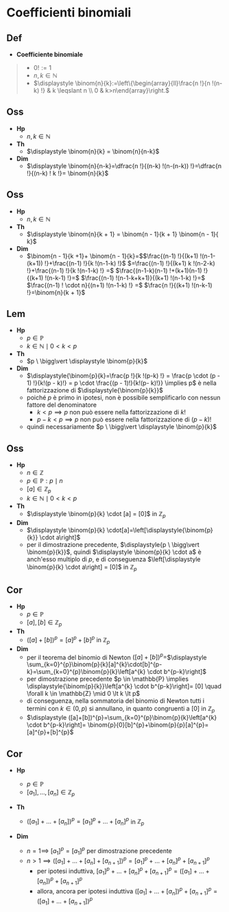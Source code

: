 # Coefficienti binomiali

## Def

- **Coefficiente binomiale**

> - $0! := 1$
> - $n, k \in \mathbb{N}$
> - $\displaystyle \binom{n}{k}:=\left\{\begin{array}{ll}\frac{n !}{n !(n-k) !} & k \leqslant n \\ 0 & k>n\end{array}\right.$

## Oss

- **Hp**
  - $n, k \in \mathbb{N}$
- **Th**
  - $\displaystyle \binom{n}{k} = \binom{n}{n-k}$
- **Dim**
  - $\displaystyle \binom{n}{n-k}=\dfrac{n !}{(n-k) !(n-(n-k)) !}=\dfrac{n !}{(n-k) ! k !}= \binom{n}{k}$

## Oss

- **Hp**
  - $n, k \in \mathbb{N}$
- **Th**
  - $\displaystyle \binom{n}{k + 1} = \binom{n - 1}{k + 1} \binom{n - 1}{ k}$
- **Dim**
   - $\binom{n - 1}{k +1}+ \binom{n - 1}{k}=$$\frac{(n-1) !}{(k+1) !(n-1-(k+1)) !}+\frac{(n-1) !}{k !(n-1-k) !}$ $=\frac{(n-1) !}{(k+1) k !(n-2-k) !}+\frac{(n-1) !}{k !(n-1-k) !} =$ $\frac{(n-1-k)(n-1) !+(k+1)(n-1) !}{(k+1) !(n-k-1) !}=$ $\frac{(n-1) !(n-1-k+k+1)}{(k+1) !(n-1-k) !}=$ $\frac{(n-1) ! \cdot n}{(n+1) !(n-1-k) !} =$ $\frac{n !}{(k+1) !(n-k-1) !}=\binom{n}{k + 1}$

## Lem

- **Hp**
  - $p \in \mathbb{P}$
  - $k \in \mathbb{N} \mid 0 \lt k \lt p$
- **Th**
  - $p \ \bigg\vert \displaystyle \binom{p}{k}$
- **Dim**
  - $\displaystyle{\binom{p}{k}=\frac{p !}{k !(p-k) !} = \frac{p \cdot (p - 1) !}{k!(p - k)!} = p \cdot \frac{(p - 1)!}{k!(p- k)!}} \implies p$ è nella fattorizzazione di $\displaystyle{\binom{p}{k}}$
  - poiché $p$ è primo in ipotesi, non è possibile semplificarlo con nessun fattore del denominatore
    - $k \lt p \implies p$ non può essere nella fattorizzazione di $k!$
    - $p - k \lt p \implies p$ non può essere nella fattorizzazione di $(p - k)!$
  - quindi necessariamente $p \ \bigg\vert \displaystyle \binom{p}{k}$

## Oss

- **Hp**
  - $n \in \mathbb{Z}$
  - $p \in \mathbb{P} : p \mid n$
  - $[a] \in \mathbb{Z}_{p}$
  - $k \in \mathbb{N} \mid 0 \lt k \lt p$
- **Th**
  - $\displaystyle \binom{p}{k} \cdot [a] = [0]$ in $\mathbb{Z}_p$
- **Dim**
  - $\displaystyle \binom{p}{k} \cdot[a]=\left[\displaystyle{\binom{p}{k}} \cdot a\right]$
  - per il dimostrazione precedente, $\displaystyle{p \ \bigg\vert \binom{p}{k}}$, quindi $\displaystyle \binom{p}{k} \cdot a$ è anch'esso multiplo di $p$, e di conseguenza $\left[\displaystyle \binom{p}{k} \cdot a\right] = [0]$ in $\mathbb{Z}_p$

## Cor

- **Hp**
  - $p \in \mathbb{P}$
  - $[a], [b] \in \mathbb{Z}_p$
- **Th**
  - $([a]+[b])^{p}=[a]^{p}+[b]^{p}$ in $\mathbb{Z}_p$
- **Dim**
  - per il teorema del binomio di Newton $([a]+[b])^{p}=$$\displaystyle \sum_{k=0}^{p}\binom{p}{k}[a]^{k}\cdot[b]^{p-k}=\sum_{k=0}^{p}\binom{p}{k}\left[a^{k} \cdot b^{p-k}\right]$
  -  per dimostrazione precedente $p \in \mathbb{P} \implies \displaystyle{\binom{p}{k}}\left[a^{k} \cdot b^{p-k}\right]= [0] \quad \forall k \in \mathbb{Z} \mid 0 \lt k \lt p$
    - di conseguenza, nella sommatoria del binomio di Newton tutti i termini con $k \in (0, p)$ si annullano, in quanto congruenti a $[0]$ in $\mathbb{Z}_p$
    - $\displaystyle ([a]+[b])^{p}=\sum_{k=0}^{p}\binom{p}{k}\left[a^{k} \cdot b^{p-k}\right]= \binom{p}{0}[b]^{p}+\binom{p}{p}[a]^{p}=[a]^{p}+[b]^{p}$

## Cor

- **Hp**
  - $p \in \mathbb{P}$
  - $[a_1], \ldots, [a_n] \in \mathbb{Z}_p$
- **Th**
  - $\left(\left[a_{1}\right]+\ldots+\left[a_{n}\right]\right)^{p}=\left[a_{1}\right]^{p}+\ldots+\left[a_{n}\right]^{p}$ in $\mathbb{Z}_p$
- **Dim**

  - $n = 1 \implies$ $\left[a_{1}\right]^{p}=\left[a_{1}\right]^{p}$ per dimostrazione precedente
  - $n>1 \implies\left(\left[a_{1}\right]+\ldots+\left[a_{n}\right]+\left[a_{n+1}\right]\right)^{p}=  \left[a_{1}\right]^{p}+\ldots+\left[a_{n}\right]^{p}+\left[a_{n+1}\right]^{p}$
    - per ipotesi induttiva, $\left[a_{1}\right]^{p}+\ldots+\left[a_{n}\right]^{p}+\left[a_{n+1}\right]^{p}=  \left(\left[a_{1}\right]+\ldots+\left[a_{n}\right]\right)^{p}+\left[a_{n+1}\right]^{p}$
    - allora, ancora per ipotesi induttiva $\left(\left[a_{1}\right]+\ldots+\left[a_{n}\right]\right)^{p}+\left[a_{n+1}\right]^{p}=  \left(\left[a_{1}\right]+\ldots+\left[a_{n+1}\right]\right)^{p}$
